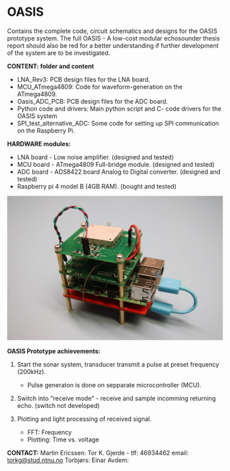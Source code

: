 # OASIS
Contains the complete code, circuit schematics and designs for the OASIS prototype system.
The full OASIS - A low-cost modular echosounder thesis report should also be red for a better understanding if further development of the system are to be investigated.  


**CONTENT: folder and content**
- LNA_Rev3: PCB design files for the LNA board. 
- MCU_ATmega4809: Code for waveform-generation on the ATmega4809. 
- Oasis_ADC_PCB: PCB design files for the ADC board.
- Python code and drivers: Main python script and C- code drivers for the OASIS system
- SPI_test_alternative_ADC: Some code for setting up SPI communication on the Raspberry Pi.  


**HARDWARE modules:**
- LNA board - Low noise amplifier. (designed and tested)
- MCU board - ATmega4809 Full-bridge module. (designed and tested)
- ADC board - ADS8422 board Analog to Digital converter. (designed and tested)
- Raspberry pi 4 model B (4GB RAM). (bought and tested)

![Screenshot](full_module_comp.JPG)

**OASIS Prototype achievements:** 
1. Start the sonar system, transducer transmit a pulse at preset frequency (200kHz). 
    - Pulse generaton is done on sepparate microcontroller (MCU).  
    
2. Switch into "receive mode" - receive and sample incomming returning echo. (switch not developed) 

3. Plotting and light processing of received signal.
    - FFT: Frequency
    - Plotting: Time vs. voltage 
    
**CONTACT:** 
Martin Ericssen: 
Tor K. Gjerde - tlf: 46934462 email: torkg@stud.ntnu.no
Torbjørs: 
Einar Avdem: 



